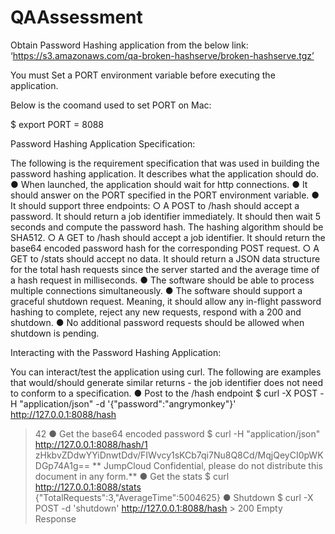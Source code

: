 # QAAssessment

Obtain Password Hashing application from the below link:
‘https://s3.amazonaws.com/qa-broken-hashserve/broken-hashserve.tgz’

You must Set a PORT environment variable before executing the application.

Below is the coomand used to set PORT on Mac:

$ export PORT = 8088

Password Hashing Application Specification:

The following is the requirement specification that was used in building the password hashing application. It describes what the application should do.
● When launched, the application should wait for http connections.
● It should answer on the PORT specified in the PORT environment variable.
● It should support three endpoints:
    ○ A POST to /hash should accept a password. It should return a job identifier immediately. It should then wait 5 seconds and compute the password hash. The hashing algorithm should be SHA512.
    ○ A GET to /hash should accept a job identifier. It should return the base64 encoded password hash for the corresponding POST request.
    ○ A GET to /stats should accept no data. It should return a JSON data structure for the total hash requests since the server started and the average time of a hash request in milliseconds.
● The software should be able to process multiple connections simultaneously.
● The software should support a graceful shutdown request. Meaning, it should allow any
in-flight password hashing to complete, reject any new requests, respond with a 200 and
shutdown.
● No additional password requests should be allowed when shutdown is pending.

Interacting with the Password Hashing Application:

You can interact/test the application using curl. The following are examples that would/should generate similar returns - the job identifier does not need to conform to a specification.
● Post to the /hash endpoint
$ curl -X POST -H "application/json" -d '{"password":"angrymonkey"}'
http://127.0.0.1:8088/hash
> 42
● Get the base64 encoded password
$ curl -H "application/json" http://127.0.0.1:8088/hash/1
> zHkbvZDdwYYiDnwtDdv/FIWvcy1sKCb7qi7Nu8Q8Cd/MqjQeyCI0pWKDGp74A1g==
  ** JumpCloud Confidential, please do not distribute this document in any form.**
● Get the stats
$ curl http://127.0.0.1:8088/stats
> {"TotalRequests":3,"AverageTime":5004625}
● Shutdown
$ curl -X POST -d 'shutdown' http://127.0.0.1:8088/hash > 200 Empty Response



